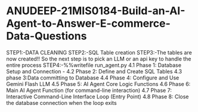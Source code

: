 # ANUDEEP-21MIS0184-Build-an-AI-Agent-to-Answer-E-commerce-Data-Questions
STEP1:-DATA CLEANING
STEP2:-SQL Table creation
STEP3:-The tables are now created!! So the next step is to pick an LLM or an api key to handle the entire process
STEP4:-%%writefile run_agent.py
    4.1 Phase 1: Database Setup and Connection -
    4.2 Phase 2: Define and Create SQL Tables
    4.3 phase 3:Data committing to Database
    4.4 Phase 4: Configure and Use Gemini Flash LLM
    4.5 Phase 5: AI Agent Core Logic Functions
    4.6 Phase 6: Main AI Agent Function (for command-line interaction)
    4.7 Phase 7: Interactive Command-Line Interface Loop (Entry Point)
    4.8 Phase 8: Close the database connection when the loop exits
